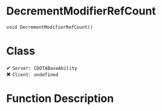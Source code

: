 # DecrementModifierRefCount
```
void DecrementModifierRefCount()
```
# Class
✔ `Server: CDOTABaseAbility`  
✖ `Client: undefined`  

# Function Description

